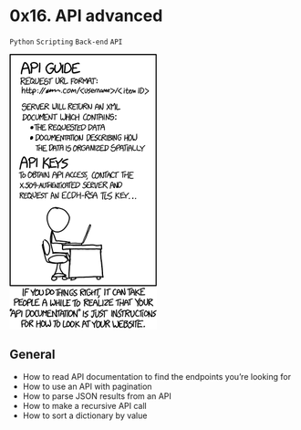 # 0x16. API advanced
`Python` `Scripting` `Back-end` `API`

![Screenshot](api_adv.png)

## General
* How to read API documentation to find the endpoints you’re looking for
* How to use an API with pagination
* How to parse JSON results from an API
* How to make a recursive API call
* How to sort a dictionary by value
